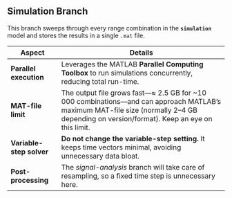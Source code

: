 ## Simulation Branch

This branch sweeps through every range combination in the **`simulation`** model and stores the results in a single `.mat` file.

| Aspect | Details |
|--------|---------|
| **Parallel execution** | Leverages the MATLAB **Parallel Computing Toolbox** to run simulations concurrently, reducing total run-time. |
| **MAT-file limit** | The output file grows fast—≈ 2.5 GB for ~10 000 combinations—and can approach MATLAB’s maximum MAT-file size (normally 2–4 GB depending on version/format). Keep an eye on this limit. |
| **Variable-step solver** | **Do not change the variable-step setting.** It keeps time vectors minimal, avoiding unnecessary data bloat. |
| **Post-processing** | The *signal-analysis* branch will take care of resampling, so a fixed time step is unnecessary here. |
